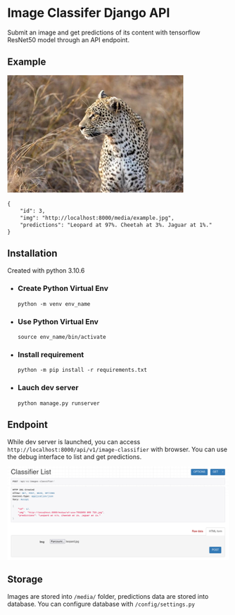 Image Classifer Django API
===================

Submit an image and get predictions of its content with tensorflow ResNet50 model through an API endpoint.

Example
----

![](p1.webp)

```
{
    "id": 3,
    "img": "http://localhost:8000/media/example.jpg",
    "predictions": "Leopard at 97%. Cheetah at 3%. Jaguar at 1%."
}
```

Installation
-----

Created with python 3.10.6

- ### Create Python Virtual Env
    ```
    python -m venv env_name
    ```

- ### Use Python Virtual Env
    ```
    source env_name/bin/activate
    ```

- ### Install requirement
    ```
    python -m pip install -r requirements.txt
    ```

- ### Lauch dev server
    ```
    python manage.py runserver
    ```


Endpoint
--------

While dev server is launched, you can access `http://localhost:8000/api/v1/image-classifier` with browser. You can use the debug interface to list and get predictions.

![](p3.png)


Storage
------

Images are stored into `/media/` folder, predictions data are stored into database. 
You can configure database with `/config/settings.py`